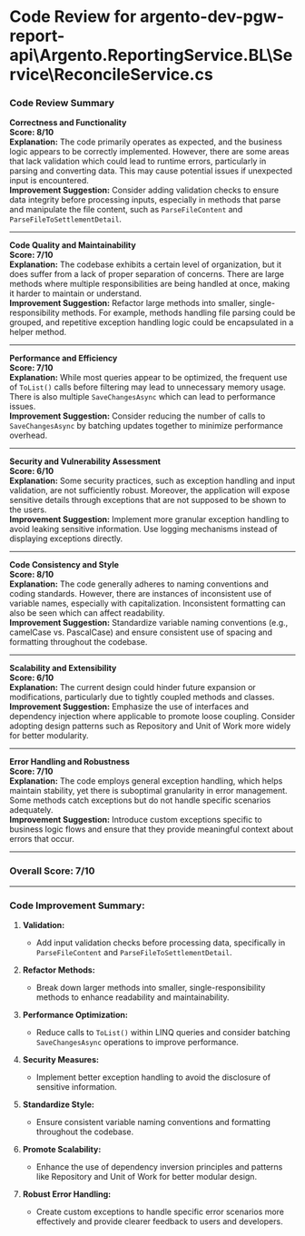 # Code Review for argento-dev-pgw-report-api\Argento.ReportingService.BL\Service\ReconcileService.cs

### Code Review Summary

**Correctness and Functionality**  
**Score: 8/10**  
**Explanation:** The code primarily operates as expected, and the business logic appears to be correctly implemented. However, there are some areas that lack validation which could lead to runtime errors, particularly in parsing and converting data. This may cause potential issues if unexpected input is encountered.  
**Improvement Suggestion:** Consider adding validation checks to ensure data integrity before processing inputs, especially in methods that parse and manipulate the file content, such as `ParseFileContent` and `ParseFileToSettlementDetail`.

---

**Code Quality and Maintainability**  
**Score: 7/10**  
**Explanation:** The codebase exhibits a certain level of organization, but it does suffer from a lack of proper separation of concerns. There are large methods where multiple responsibilities are being handled at once, making it harder to maintain or understand.  
**Improvement Suggestion:** Refactor large methods into smaller, single-responsibility methods. For example, methods handling file parsing could be grouped, and repetitive exception handling logic could be encapsulated in a helper method.

---

**Performance and Efficiency**  
**Score: 7/10**  
**Explanation:** While most queries appear to be optimized, the frequent use of `ToList()` calls before filtering may lead to unnecessary memory usage. There is also multiple `SaveChangesAsync` which can lead to performance issues.  
**Improvement Suggestion:** Consider reducing the number of calls to `SaveChangesAsync` by batching updates together to minimize performance overhead.

---

**Security and Vulnerability Assessment**  
**Score: 6/10**  
**Explanation:** Some security practices, such as exception handling and input validation, are not sufficiently robust. Moreover, the application will expose sensitive details through exceptions that are not supposed to be shown to the users.  
**Improvement Suggestion:** Implement more granular exception handling to avoid leaking sensitive information. Use logging mechanisms instead of displaying exceptions directly.

---

**Code Consistency and Style**  
**Score: 8/10**  
**Explanation:** The code generally adheres to naming conventions and coding standards. However, there are instances of inconsistent use of variable names, especially with capitalization. Inconsistent formatting can also be seen which can affect readability.  
**Improvement Suggestion:** Standardize variable naming conventions (e.g., camelCase vs. PascalCase) and ensure consistent use of spacing and formatting throughout the codebase.

---

**Scalability and Extensibility**  
**Score: 6/10**  
**Explanation:** The current design could hinder future expansion or modifications, particularly due to tightly coupled methods and classes.   
**Improvement Suggestion:** Emphasize the use of interfaces and dependency injection where applicable to promote loose coupling. Consider adopting design patterns such as Repository and Unit of Work more widely for better modularity.

---

**Error Handling and Robustness**  
**Score: 7/10**  
**Explanation:** The code employs general exception handling, which helps maintain stability, yet there is suboptimal granularity in error management. Some methods catch exceptions but do not handle specific scenarios adequately.  
**Improvement Suggestion:** Introduce custom exceptions specific to business logic flows and ensure that they provide meaningful context about errors that occur.

---

### Overall Score: 7/10

---

### Code Improvement Summary:
1. **Validation:**
   - Add input validation checks before processing data, specifically in `ParseFileContent` and `ParseFileToSettlementDetail`.

2. **Refactor Methods:**
   - Break down larger methods into smaller, single-responsibility methods to enhance readability and maintainability.

3. **Performance Optimization:**
   - Reduce calls to `ToList()` within LINQ queries and consider batching `SaveChangesAsync` operations to improve performance.

4. **Security Measures:**
   - Implement better exception handling to avoid the disclosure of sensitive information.

5. **Standardize Style:**
   - Ensure consistent variable naming conventions and formatting throughout the codebase.

6. **Promote Scalability:**
   - Enhance the use of dependency inversion principles and patterns like Repository and Unit of Work for better modular design. 

7. **Robust Error Handling:**
   - Create custom exceptions to handle specific error scenarios more effectively and provide clearer feedback to users and developers.
